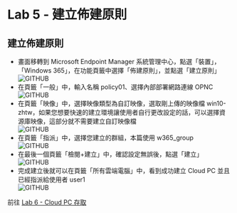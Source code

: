 # Lab 5 - 建立佈建原則

## 建立佈建原則

- 畫面移轉到 Microsoft Endpoint Manager 系統管理中心，點選「裝置」，「Windows 365」，在功能頁籤中選擇「佈建原則」，並點選「建立原則」<br>
  ![GITHUB](https://github.com/BrianHsing/Windows365/blob/main/images/Provisioning1.png "Provisioning1")<br>
- 在頁籤「一般」中，輸入名稱 policy01、選擇內部部署網路連線 OPNC<br>
  ![GITHUB](https://github.com/BrianHsing/Windows365/blob/main/images/Provisioning2.png "Provisioning2")<br>
- 在頁籤「映像」中，選擇映像類型為自訂映像，選取剛上傳的映像檔 win10-zhtw，如果您想要快速的建立環境讓使用者自行更改設定的話，可以選擇資源庫映像，這部分就不需要建立自訂映像檔<br>
  ![GITHUB](https://github.com/BrianHsing/Windows365/blob/main/images/Provisioning3.png "Provisioning3")<br>
- 在頁籤「指派」中，選擇您建立的群組，本篇使用 w365_group<br>
  ![GITHUB](https://github.com/BrianHsing/Windows365/blob/main/images/Provisioning4.png "Provisioning4")<br>
- 在最後一個頁籤「檢閱+建立」中，確認設定無誤後，點選「建立」<br>
  ![GITHUB](https://github.com/BrianHsing/Windows365/blob/main/images/Provisioning5.png "Provisioning5")<br>
- 完成建立後就可以在頁籤「所有雲端電腦」中，看到成功建立 Cloud PC 並且已經指派給使用者 user1<br>
  ![GITHUB](https://github.com/BrianHsing/Windows365/blob/main/images/Provisioning6.png "Provisioning6")

前往 [Lab 6 - Cloud PC 存取](https://github.com/BrianHsing/Windows365/blob/main/Lab6.md)<br>